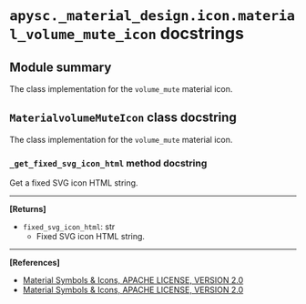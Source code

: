 # `apysc._material_design.icon.material_volume_mute_icon` docstrings

## Module summary

The class implementation for the `volume_mute` material icon.

## `MaterialvolumeMuteIcon` class docstring

The class implementation for the `volume_mute` material icon.

### `_get_fixed_svg_icon_html` method docstring

Get a fixed SVG icon HTML string.<hr>

**[Returns]**

- `fixed_svg_icon_html`: str
  - Fixed SVG icon HTML string.

<hr>

**[References]**

- [Material Symbols & Icons, APACHE LICENSE, VERSION 2.0](https://fonts.google.com/icons?icon.size=24&icon.color=%23e8eaed)
- [Material Symbols & Icons, APACHE LICENSE, VERSION 2.0](https://www.apache.org/licenses/LICENSE-2.0.html)